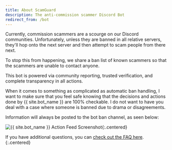 ```yaml
---
title: About ScamGuard
description: The anti-commission scammer Discord Bot
redirect_from: /bot
---
```


Currently, commission scammers are a scourge on our Discord communities. Unfortunately, unless they are banned in all relative servers, they'll hop onto the next server and then attempt to scam people from there next.

To stop this from happening, we share a ban list of known scammers so that the scammers are unable to contact anyone.

This bot is powered via community reporting, trusted verification, and complete transparency in all actions.

When it comes to something as complicated as automatic ban handling, I want to make sure that you feel safe knowing that the decisions and actions done by {{ site.bot_name }} are 100% checkable. I do not want to have you deal with a case where someone is banned due to drama or disagreements.

Information will always be posted to the bot ban channel, as seen below:

![{{ site.bot_name }} Action Feed Screenshot](/assets/botbanchannel.png){:.centered}

<span>If you have additional questions, you can [check out the FAQ here](/faq).</span>{:.centered}
